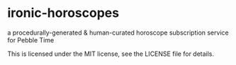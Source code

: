# ironic-horoscopes
a procedurally-generated &amp; human-curated horoscope subscription service for Pebble Time

This is licensed under the MIT license, see the LICENSE file for details.
